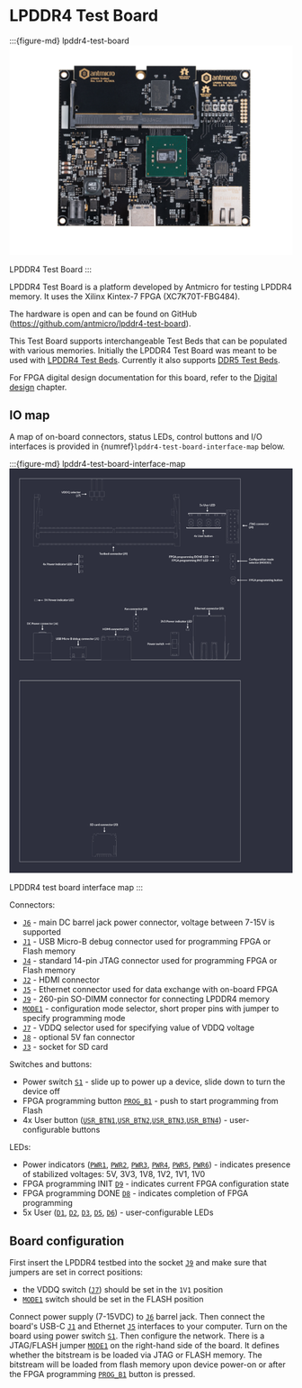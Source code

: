 # LPDDR4 Test Board

:::{figure-md} lpddr4-test-board
![](images/lpddr4-test-board-1.0.4.png)

LPDDR4 Test Board
:::

LPDDR4 Test Board is a platform developed by Antmicro for testing LPDDR4 memory.
It uses the Xilinx Kintex-7 FPGA (XC7K70T-FBG484).

The hardware is open and can be found on GitHub (<https://github.com/antmicro/lpddr4-test-board>).

This Test Board supports interchangeable Test Beds that can be populated with various memories.
Initially the LPDDR4 Test Board was meant to be used with [LPDDR4 Test Beds](lpddr4_test_bed.md).
Currently it also supports [DDR5 Test Beds](ddr5_test_bed.md). 

For FPGA digital design documentation for this board, refer to the [Digital design](build/lpddr4_test_board/documentation/index.rst) chapter.

## IO map

A map of on-board connectors, status LEDs, control buttons and I/O interfaces is provided in {numref}`lpddr4-test-board-interface-map` below.

:::{figure-md} lpddr4-test-board-interface-map
![LPDDR4 test board interface map](images/lpddr4-test-board-1.0.4-descriptions.png)

LPDDR4 test board interface map
:::

Connectors:

* [`J6`](#lpddr4-test-board_J6) - main DC barrel jack power connector, voltage between 7-15V is supported
* [`J1`](#lpddr4-test-board_J1) - USB Micro-B debug connector used for programming FPGA or Flash memory
* [`J4`](#lpddr4-test-board_J4) - standard 14-pin JTAG connector used for programming FPGA or Flash memory
* [`J2`](#lpddr4-test-board_J2) - HDMI connector
* [`J5`](#lpddr4-test-board_J5) - Ethernet connector used for data exchange with on-board FPGA
* [`J9`](#lpddr4-test-board_J9) - 260-pin SO-DIMM connector for connecting LPDDR4 memory
* [`MODE1`](#lpddr4-test-board_MODE1) - configuration mode selector, short proper pins with jumper to specify programming mode
* [`J7`](#lpddr4-test-board_J7) - VDDQ selector used for specifying value of VDDQ voltage
* [`J8`](#lpddr4-test-board_J8) - optional 5V fan connector
* [`J3`](#lpddr4-test-board_J3) - socket for SD card

Switches and buttons:

* Power switch [`S1`](#lpddr4-test-board_S1) - slide up to power up a device, slide down to turn the device off
* FPGA programming button [`PROG_B1`](#lpddr4-test-board_PROG_B1) - push to start programming from Flash
* 4x User button ([`USR_BTN1`](#lpddr4-test-board_USR_BTN1),[`USR_BTN2`](#lpddr4-test-board_USR_BTN2),[`USR_BTN3`](#lpddr4-test-board_USR_BTN3),[`USR_BTN4`](#lpddr4-test-board_USR_BTN4)) - user-configurable buttons

LEDs:
* Power indicators ([`PWR1`](#lpddr4-test-board_PWR1), [`PWR2`](#lpddr4-test-board_PWR2), [`PWR3`](#lpddr4-test-board_PWR3), [`PWR4`](#lpddr4-test-board_PWR4), [`PWR5`](#lpddr4-test-board_PWR5), [`PWR6`](#lpddr4-test-board_PWR6)) - indicates presence of stabilized voltages: 5V, 3V3, 1V8, 1V2, 1V1, 1V0
* FPGA programming INIT [`D9`](#lpddr4-test-board_D9) - indicates current FPGA configuration state
* FPGA programming DONE [`D8`](#lpddr4-test-board_D8) - indicates completion of FPGA programming
* 5x User ([`D1`](#lpddr4-test-board_D1), [`D2`](#lpddr4-test-board_D2), [`D3`](#lpddr4-test-board_D3), [`D5`](#lpddr4-test-board_D5), [`D6`](#lpddr4-test-board_D6)) - user-configurable LEDs

## Board configuration

First insert the LPDDR4 testbed into the socket [`J9`](#lpddr4-test-board_J9) and make sure that jumpers are set in correct positions:

* the VDDQ switch ([`J7`](#lpddr4-test-board_J7)) should be set in the `1V1` position
* [`MODE1`](#lpddr4-test-board_MODE1) switch should be set in the FLASH position

Connect power supply (7-15VDC) to [`J6`](#lpddr4-test-board_J6) barrel jack.
Then connect the board's USB-C [`J1`](#lpddr4-test-board_J1) and Ethernet [`J5`](#lpddr4-test-board_J5) interfaces to your computer.
Turn on the board using power switch [`S1`](#lpddr4-test-board_S1).
Then configure the network.
There is a JTAG/FLASH jumper [`MODE1`](#lpddr4-test-board_MODE1) on the right-hand side of the board.
It defines whether the bitstream is be loaded via JTAG or FLASH memory.
The bitstream will be loaded from flash memory upon device power-on or after the FPGA programming [`PROG_B1`](#lpddr4-test-board_PROG_B1) button is pressed.
